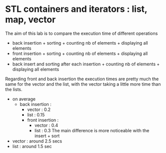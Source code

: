 # STL containers and iterators  : list, map, vector

The aim of this lab is to compare the execution time of different operations
- back insertion + sorting + counting nb of elements + displaying all elements
- front insertion + sorting + counting nb of elements + displaying all elements
- back insert and sorting after each insertion + counting nb of elements + displaying all elements

Regarding front and back insertion the execution times are pretty much the same for the vector and the list, with the vector taking a little more time than the lists.
- on average
    - back insertion :
        - vector : 0.2
        - list : 0.15
      - front insertion :
          - vector : 0.4
          - list : 0.3
  The main difference is more noticeable with the insert + sort
- vector : around 2.5 secs
- list : around 1.5 sec
